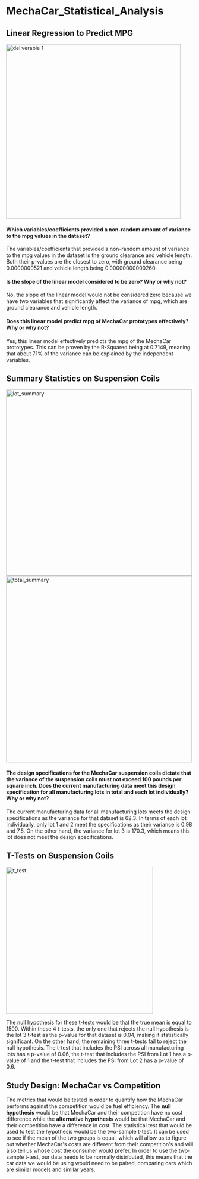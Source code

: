 # MechaCar_Statistical_Analysis

## Linear Regression to Predict MPG

<img width="469" alt="deliverable 1" src="https://user-images.githubusercontent.com/64383146/185259902-06572a93-068a-41d6-8053-dd1861000493.png">

#### Which variables/coefficients provided a non-random amount of variance to the mpg values in the dataset?

The variables/coefficients that provided a non-random amount of variance to the mpg values in the dataset is the ground clearance and vehicle length. Both their p-values are the closest to zero, with ground clearance being 0.0000000521 and vehicle length being  0.00000000000260.

#### Is the slope of the linear model considered to be zero? Why or why not?

No, the slope of the linear model would not be considered zero because we have two variables that significantly affect the variance of mpg, which are ground clearance and vehicle length.  

#### Does this linear model predict mpg of MechaCar prototypes effectively? Why or why not?

Yes, this linear model effectively predicts the mpg of the MechaCar prototypes. This can be proven by the R-Squared being at 0.7149, meaning that about 71% of the variance can be explained by the independent variables.  

## Summary Statistics on Suspension Coils

<img width="500" alt="lot_summary" src="https://user-images.githubusercontent.com/64383146/185036684-c3cc07a6-4e1d-4e74-9a1f-1bce957acc13.png">  <img width="500" alt="total_summary" src="https://user-images.githubusercontent.com/64383146/185036708-2f4a2b9d-6d79-48e8-a365-3a25d5a4d502.png">

#### The design specifications for the MechaCar suspension coils dictate that the variance of the suspension coils must not exceed 100 pounds per square inch. Does the current manufacturing data meet this design specification for all manufacturing lots in total and each lot individually? Why or why not?

The current manufacturing data for all manufacturing lots meets the design specifications as the variance for that dataset is 62.3. In terms of each lot individually, only lot 1 and 2 meet the specifications as their variance is 0.98 and 7.5. On the other hand, the variance for lot 3 is 170.3, which means this lot does not meet the design specifications.

## T-Tests on Suspension Coils

<img width="395" alt="t_test" src="https://user-images.githubusercontent.com/64383146/185291490-7878fa2a-7a70-415c-b8be-53edc692ab1b.png">

The null hypothesis for these t-tests would be that the true mean is equal to 1500. Within these 4 t-tests, the only one that rejects the null hypothesis is the lot 3 t-test as the p-value for that dataset is 0.04, making it statistically significant. On the other hand, the remaining three t-tests fail to reject the null hypothesis. The t-test that includes the PSI across all manufacturing lots has a p-value of 0.06, the t-test that includes the PSI from Lot 1 has a p-value of 1 and the t-test that includes the PSI from Lot 2 has a p-value of 0.6. 

## Study Design: MechaCar vs Competition

The metrics that would be tested in order to quantify how the MechaCar performs against the competition would be fuel efficiency. The **null hypothesis** would be that MechaCar and their competition have no cost difference while the **alternative hypothesis** would be that MechaCar and their competition have a difference in cost. The statistical test that would be used to test the hypothesis would be the two-sample t-test. It can be used to see if the mean of the two groups is equal, which will allow us to figure out whether MechaCar's costs are different from their competition's and will also tell us whose cost the consumer would prefer. In order to use the two-sample t-test, our data needs to be normally distributed, this means that the car data we would be using would need to be paired, comparing cars which are similar models and similar years. 
